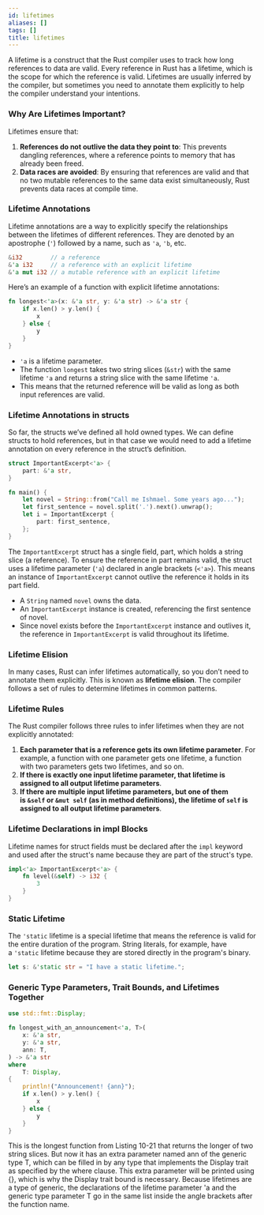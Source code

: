 ```yaml
---
id: lifetimes
aliases: []
tags: []
title: lifetimes
---
```


A lifetime is a construct that the Rust compiler uses to track how long references to data are valid. Every reference in Rust has a lifetime, which is the scope for which the reference is valid. Lifetimes are usually inferred by the compiler, but sometimes you need to annotate them explicitly to help the compiler understand your intentions.

### Why Are Lifetimes Important?
Lifetimes ensure that: 
1. **References do not outlive the data they point to**: This prevents dangling references, where a reference points to memory that has already been freed.
2. **Data races are avoided**: By ensuring that references are valid and that no two mutable references to the same data exist simultaneously, Rust prevents data races at compile time.

### Lifetime Annotations
Lifetime annotations are a way to explicitly specify the relationships between the lifetimes of different references. They are denoted by an apostrophe (`'`) followed by a name, such as `'a`, `'b`, etc.

```rust
&i32        // a reference
&'a i32     // a reference with an explicit lifetime
&'a mut i32 // a mutable reference with an explicit lifetime
```

Here’s an example of a function with explicit lifetime annotations:
```rust
fn longest<'a>(x: &'a str, y: &'a str) -> &'a str {
    if x.len() > y.len() {
        x
    } else {
        y
    }
}
```

- `'a` is a lifetime parameter.
- The function `longest` takes two string slices (`&str`) with the same lifetime `'a` and returns a string slice with the same lifetime `'a`.
- This means that the returned reference will be valid as long as both input references are valid.

### Lifetime Annotations in structs
So far, the structs we’ve defined all hold owned types. We can define structs to hold references, but in that case we would need to add a lifetime annotation on every reference in the struct’s definition.

```rust
struct ImportantExcerpt<'a> {
    part: &'a str,
}

fn main() {
    let novel = String::from("Call me Ishmael. Some years ago...");
    let first_sentence = novel.split('.').next().unwrap();
    let i = ImportantExcerpt {
        part: first_sentence,
    };
}
```
The `ImportantExcerpt` struct has a single field, part, which holds a string slice (a reference). To ensure the reference in part remains valid, the struct uses a lifetime parameter (`'a`) declared in angle brackets (`<'a>`). This means an instance of `ImportantExcerpt` cannot outlive the reference it holds in its part field.

- A `String` named `novel` owns the data.
- An `ImportantExcerpt` instance is created, referencing the first sentence of novel.
- Since novel exists before the `ImportantExcerpt` instance and outlives it, the reference in `ImportantExcerpt` is valid throughout its lifetime.

### Lifetime Elision
In many cases, Rust can infer lifetimes automatically, so you don’t need to annotate them explicitly. This is known as **lifetime elision**. The compiler follows a set of rules to determine lifetimes in common patterns.

### Lifetime Rules
The Rust compiler follows three rules to infer lifetimes when they are not explicitly annotated:
1. **Each parameter that is a reference gets its own lifetime parameter**. For example, a function with one parameter gets one lifetime, a function with two parameters gets two lifetimes, and so on.
2. **If there is exactly one input lifetime parameter, that lifetime is assigned to all output lifetime parameters**.
3. **If there are multiple input lifetime parameters, but one of them is `&self` or `&mut self` (as in method definitions), the lifetime of `self` is assigned to all output lifetime parameters**.

### Lifetime Declarations in impl Blocks
Lifetime names for struct fields must be declared after the `impl` keyword and used after the struct's name because they are part of the struct's type.
```rust
impl<'a> ImportantExcerpt<'a> {
    fn level(&self) -> i32 {
        3
    }
}
```

### Static Lifetime
The `'static` lifetime is a special lifetime that means the reference is valid for the entire duration of the program. String literals, for example, have a `'static` lifetime because they are stored directly in the program's binary.

```rust
let s: &'static str = "I have a static lifetime.";
```

### Generic Type Parameters, Trait Bounds, and Lifetimes Together
```rust
use std::fmt::Display;

fn longest_with_an_announcement<'a, T>(
    x: &'a str,
    y: &'a str,
    ann: T,
) -> &'a str
where
    T: Display,
{
    println!("Announcement! {ann}");
    if x.len() > y.len() {
        x
    } else {
        y
    }
}
```

This is the longest function from Listing 10-21 that returns the longer of two string slices. But now it has an extra parameter named ann of the generic type T, which can be filled in by any type that implements the Display trait as specified by the where clause. This extra parameter will be printed using {}, which is why the Display trait bound is necessary. Because lifetimes are a type of generic, the declarations of the lifetime parameter 'a and the generic type parameter T go in the same list inside the angle brackets after the function name.
